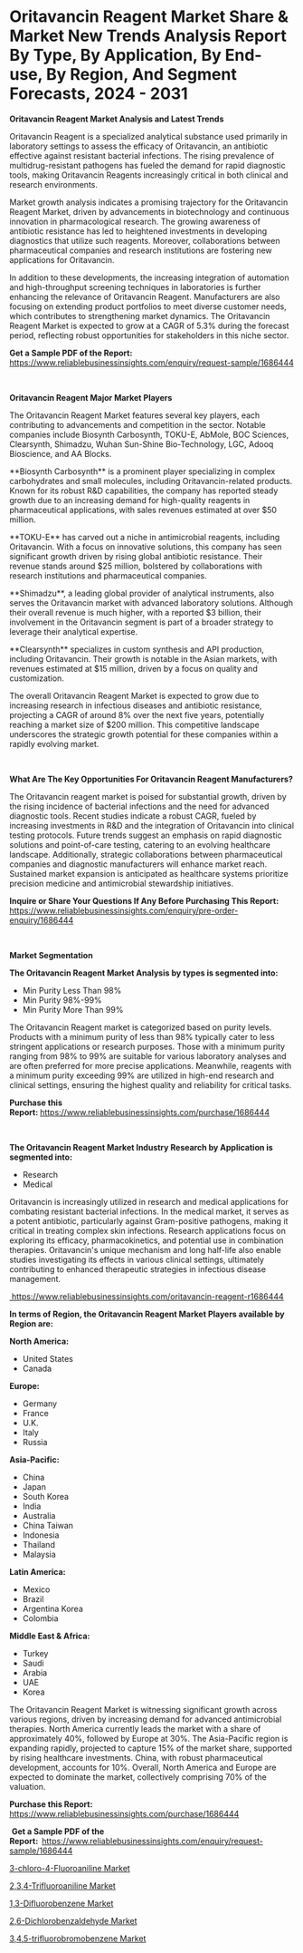 <p><h1>Oritavancin Reagent Market Share & Market New Trends Analysis Report By Type, By Application, By End-use, By Region, And Segment Forecasts, 2024 - 2031</h1></p><p><strong>Oritavancin Reagent Market Analysis and Latest Trends</strong></p>
<p><p>Oritavancin Reagent is a specialized analytical substance used primarily in laboratory settings to assess the efficacy of Oritavancin, an antibiotic effective against resistant bacterial infections. The rising prevalence of multidrug-resistant pathogens has fueled the demand for rapid diagnostic tools, making Oritavancin Reagents increasingly critical in both clinical and research environments.</p><p>Market growth analysis indicates a promising trajectory for the Oritavancin Reagent Market, driven by advancements in biotechnology and continuous innovation in pharmacological research. The growing awareness of antibiotic resistance has led to heightened investments in developing diagnostics that utilize such reagents. Moreover, collaborations between pharmaceutical companies and research institutions are fostering new applications for Oritavancin.</p><p>In addition to these developments, the increasing integration of automation and high-throughput screening techniques in laboratories is further enhancing the relevance of Oritavancin Reagent. Manufacturers are also focusing on extending product portfolios to meet diverse customer needs, which contributes to strengthening market dynamics. The Oritavancin Reagent Market is expected to grow at a CAGR of 5.3% during the forecast period, reflecting robust opportunities for stakeholders in this niche sector.</p></p>
<p><strong>Get a Sample PDF of the Report:&nbsp;</strong> <a href="https://www.reliablebusinessinsights.com/enquiry/request-sample/1686444?utm_campaign=1611&utm_medium=2&utm_source=Github&utm_content=ia&utm_term=16102024&utm_id=oritavancin-reagent">https://www.reliablebusinessinsights.com/enquiry/request-sample/1686444</a></p>
<p>&nbsp;</p>
<p><strong>Oritavancin Reagent Major Market Players</strong></p>
<p><p>The Oritavancin Reagent Market features several key players, each contributing to advancements and competition in the sector. Notable companies include Biosynth Carbosynth, TOKU-E, AbMole, BOC Sciences, Clearsynth, Shimadzu, Wuhan Sun-Shine Bio-Technology, LGC, Adooq Bioscience, and AA Blocks.</p><p>**Biosynth Carbosynth** is a prominent player specializing in complex carbohydrates and small molecules, including Oritavancin-related products. Known for its robust R&D capabilities, the company has reported steady growth due to an increasing demand for high-quality reagents in pharmaceutical applications, with sales revenues estimated at over $50 million.</p><p>**TOKU-E** has carved out a niche in antimicrobial reagents, including Oritavancin. With a focus on innovative solutions, this company has seen significant growth driven by rising global antibiotic resistance. Their revenue stands around $25 million, bolstered by collaborations with research institutions and pharmaceutical companies.</p><p>**Shimadzu**, a leading global provider of analytical instruments, also serves the Oritavancin market with advanced laboratory solutions. Although their overall revenue is much higher, with a reported $3 billion, their involvement in the Oritavancin segment is part of a broader strategy to leverage their analytical expertise.</p><p>**Clearsynth** specializes in custom synthesis and API production, including Oritavancin. Their growth is notable in the Asian markets, with revenues estimated at $15 million, driven by a focus on quality and customization.</p><p>The overall Oritavancin Reagent Market is expected to grow due to increasing research in infectious diseases and antibiotic resistance, projecting a CAGR of around 8% over the next five years, potentially reaching a market size of $200 million. This competitive landscape underscores the strategic growth potential for these companies within a rapidly evolving market.</p></p>
<p>&nbsp;</p>
<p><strong>What Are The Key Opportunities For Oritavancin Reagent Manufacturers?</strong></p>
<p><p>The Oritavancin reagent market is poised for substantial growth, driven by the rising incidence of bacterial infections and the need for advanced diagnostic tools. Recent studies indicate a robust CAGR, fueled by increasing investments in R&D and the integration of Oritavancin into clinical testing protocols. Future trends suggest an emphasis on rapid diagnostic solutions and point-of-care testing, catering to an evolving healthcare landscape. Additionally, strategic collaborations between pharmaceutical companies and diagnostic manufacturers will enhance market reach. Sustained market expansion is anticipated as healthcare systems prioritize precision medicine and antimicrobial stewardship initiatives.</p></p>
<p><strong>Inquire or Share Your Questions If Any Before Purchasing This Report:</strong> <a href="https://www.reliablebusinessinsights.com/enquiry/pre-order-enquiry/1686444?utm_campaign=1611&utm_medium=2&utm_source=Github&utm_content=ia&utm_term=16102024&utm_id=oritavancin-reagent">https://www.reliablebusinessinsights.com/enquiry/pre-order-enquiry/1686444</a></p>
<p>&nbsp;</p>
<p><strong>Market Segmentation</strong></p>
<p><strong>The Oritavancin Reagent Market Analysis by types is segmented into:</strong></p>
<p><ul><li>Min Purity Less Than 98%</li><li>Min Purity 98%-99%</li><li>Min Purity More Than 99%</li></ul></p>
<p><p>The Oritavancin Reagent market is categorized based on purity levels. Products with a minimum purity of less than 98% typically cater to less stringent applications or research purposes. Those with a minimum purity ranging from 98% to 99% are suitable for various laboratory analyses and are often preferred for more precise applications. Meanwhile, reagents with a minimum purity exceeding 99% are utilized in high-end research and clinical settings, ensuring the highest quality and reliability for critical tasks.</p></p>
<p><strong>Purchase this Report:&nbsp;</strong><a href="https://www.reliablebusinessinsights.com/purchase/1686444?utm_campaign=1611&utm_medium=2&utm_source=Github&utm_content=ia&utm_term=16102024&utm_id=oritavancin-reagent">https://www.reliablebusinessinsights.com/purchase/1686444</a></p>
<p>&nbsp;</p>
<p><strong>The Oritavancin Reagent Market Industry Research by Application is segmented into:</strong></p>
<p><ul><li>Research</li><li>Medical</li></ul></p>
<p><p>Oritavancin is increasingly utilized in research and medical applications for combating resistant bacterial infections. In the medical market, it serves as a potent antibiotic, particularly against Gram-positive pathogens, making it critical in treating complex skin infections. Research applications focus on exploring its efficacy, pharmacokinetics, and potential use in combination therapies. Oritavancin's unique mechanism and long half-life also enable studies investigating its effects in various clinical settings, ultimately contributing to enhanced therapeutic strategies in infectious disease management.</p></p>
<p><a href="https://www.reliablebusinessinsights.com/oritavancin-reagent-r1686444?utm_campaign=1611&utm_medium=2&utm_source=Github&utm_content=ia&utm_term=16102024&utm_id=oritavancin-reagent">&nbsp;https://www.reliablebusinessinsights.com/oritavancin-reagent-r1686444</a></p>
<p><strong>In terms of Region, the Oritavancin Reagent Market Players available by Region are:</strong></p>
<p>
    <p> <strong> North America: </strong>
        <ul>
            <li>United States</li>
            <li>Canada</li>
        </ul>
        </p> 
    <p> <strong> Europe: </strong>
        <ul>
            <li>Germany</li>
            <li>France</li>
            <li>U.K.</li>
            <li>Italy</li>
            <li>Russia</li>
        </ul>
        </p> 
    <p> <strong> Asia-Pacific: </strong>
        <ul>
            <li>China</li>
            <li>Japan</li>
            <li>South Korea</li>
            <li>India</li>
            <li>Australia</li>
            <li>China Taiwan</li>
            <li>Indonesia</li>
            <li>Thailand</li>
            <li>Malaysia</li>
        </ul>
        </p> 
    <p> <strong> Latin America: </strong>
        <ul>
            <li>Mexico</li>
            <li>Brazil</li>
            <li>Argentina Korea</li>
            <li>Colombia</li>
        </ul>
        </p> 
    <p> <strong> Middle East & Africa: </strong>
        <ul>
            <li>Turkey</li>
            <li>Saudi</li>
            <li>Arabia</li>
            <li>UAE</li>
            <li>Korea</li>
        </ul>
    </p>
    </p>
<p><p>The Oritavancin Reagent Market is witnessing significant growth across various regions, driven by increasing demand for advanced antimicrobial therapies. North America currently leads the market with a share of approximately 40%, followed by Europe at 30%. The Asia-Pacific region is expanding rapidly, projected to capture 15% of the market share, supported by rising healthcare investments. China, with robust pharmaceutical development, accounts for 10%. Overall, North America and Europe are expected to dominate the market, collectively comprising 70% of the valuation.</p></p>
<p><strong>Purchase this Report: </strong><a href="https://www.reliablebusinessinsights.com/purchase/1686444?utm_campaign=1611&utm_medium=2&utm_source=Github&utm_content=ia&utm_term=16102024&utm_id=oritavancin-reagent">https://www.reliablebusinessinsights.com/purchase/1686444</a></p>
<p>&nbsp;<strong>Get a Sample PDF of the Report:&nbsp;&nbsp;</strong><a href="https://www.reliablebusinessinsights.com/enquiry/request-sample/1686444?utm_campaign=1611&utm_medium=2&utm_source=Github&utm_content=ia&utm_term=16102024&utm_id=oritavancin-reagent">https://www.reliablebusinessinsights.com/enquiry/request-sample/1686444</a></p>
<p><strong></strong></p>
<p><p><a href="https://www.linkedin.com/pulse/driving-forces-global-3-chloro-4-fluoroaniline-market-trends-wy9re?trk=public_post_embed_feed-article-content&utm_campaign=1611&utm_medium=2&utm_source=Github&utm_content=ia&utm_term=16102024&utm_id=oritavancin-reagent">3-chloro-4-Fluoroaniline Market</a></p><p><a href="https://www.linkedin.com/pulse/unveiling-market-trends-global-234-trifluoroaniline-growth-jfugf?trk=public_post_embed_feed-article-content&utm_campaign=1611&utm_medium=2&utm_source=Github&utm_content=ia&utm_term=16102024&utm_id=oritavancin-reagent">2,3,4-Trifluoroaniline Market</a></p><p><a href="https://www.linkedin.com/pulse/unlocking-growth-potential-strategic-analysis-13-difluorobenzene-smfkf?trk=public_post_embed_feed-article-content&utm_campaign=1611&utm_medium=2&utm_source=Github&utm_content=ia&utm_term=16102024&utm_id=oritavancin-reagent">1,3-Difluorobenzene Market</a></p><p><a href="https://www.linkedin.com/pulse/26-dichlorobenzaldehyde-market-trends-growth-outlook-eifmf?trk=public_post_embed_feed-article-content&utm_campaign=1611&utm_medium=2&utm_source=Github&utm_content=ia&utm_term=16102024&utm_id=oritavancin-reagent">2,6-Dichlorobenzaldehyde Market</a></p><p><a href="https://www.linkedin.com/pulse/digital-transformation-345-trifluorobromobenzene-industry-market-nlagf?trk=public_post_embed_feed-article-content&utm_campaign=1611&utm_medium=2&utm_source=Github&utm_content=ia&utm_term=16102024&utm_id=oritavancin-reagent">3,4,5-trifluorobromobenzene Market</a></p></p>